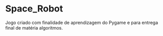 # Space_Robot
Jogo criado com finalidade de aprendizagem do Pygame e para entrega final de matéria algoritmos.
